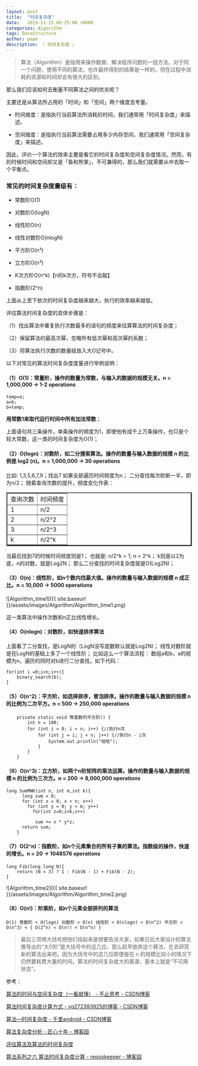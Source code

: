 ```yaml
---
layout: post
title:  "时间复杂度"
date:   2019-11-15 09:25:00 +0800
categories: Algorithm
tags: DataStructure
author: pepe
description: 『 时间复杂度 』
---
```


> 算法（Algorithm）是指用来操作数据、解决程序问题的一组方法。对于同一个问题，使用不同的算法，也许最终得到的结果是一样的，但在过程中消耗的资源和时间却会有很大的区别。

那么我们应该如何去衡量不同算法之间的优劣呢？

主要还是从算法所占用的「时间」和「空间」两个维度去考量。

* 时间维度：是指执行当前算法所消耗的时间，我们通常用「时间复杂度」来描述。

* 空间维度：是指执行当前算法需要占用多少内存空间，我们通常用「空间复杂度」来描述。

因此，评价一个算法的效率主要是看它的时间复杂度和空间复杂度情况。然而，有的时候时间和空间却又是「鱼和熊掌」，不可兼得的，那么我们就需要从中去取一个平衡点。


### **常见的时间复杂度量级有：**

* 常数阶O(1)

* 对数阶O(logN)

* 线性阶O(n)

* 线性对数阶O(nlogN)

* 平方阶O(n²)

* 立方阶O(n³)

* K次方阶O(n^k)【n的k次方，符号不会敲】

* 指数阶(2^n)

上面从上至下依次的时间复杂度越来越大，执行的效率越来越低。

评估算法时间复杂度的具体步骤是：

（1）找出算法中重复执行次数最多的语句的频度来估算算法的时间复杂度；

（2）保留算法的最高次幂，忽略所有低次幂和高次幂的系数；

（3）将算法执行次数的数量级放入大Ο记号中。

以下对常见的算法时间复杂度度量进行举例说明：

#### **（1）O(1)：常量阶，操作的数量为常数，与输入的数据的规模无关。n = 1,000,000 -> 1-2 operations**

```
temp=a;
a=b;
b=temp;
```

**用常数1来取代运行时间中所有加法常数**；

上面语句共三条操作，单条操作的频度为1，即使他有成千上万条操作，也只是个较大常数，这一类的时间复杂度为O(1)；

#### **（2）O(logn)：对数阶，如二分搜索算法。操作的数量与输入数据的规模 n 的比例是 log2 (n)。n = 1,000,000 -> 30 operations**

比如: 1,3,5,6,7,9；找出7
如果全部遍历时间频度为n；
二分查找每次砍断一半，即为n/2；
随着查询次数的提升，频度变化作表：

<table width="400" border="3" cellspacing="0" cellpadding="0">
    <tr>
        <td>查询次数</td>
        <td>时间频度</td>
    </tr>
    <tr>
        <td>1</td>
        <td>n/2</td>
    </tr>
    <tr>
        <td>2</td>
        <td>n/2^2</td>
    </tr>
    <tr>
        <td>3</td>
        <td>n/2^3</td>
    </tr>  
	<tr>
        <td>k</td>
        <td>n/2^k</td>
    </tr> 	
</table>

当最后找到7的时候时间频度则是1；
也就是:
n/2^k = 1;
n = 2^k；
k则是以2为底，n的对数，就是Log2N；
那么二分查找的时间复杂度就是O(Log2N)；
 
#### **（3）O(n)：线性阶，如n个数内找最大值。操作的数量与输入数据的规模 n 成正比。n = 10,000 -> 5000 operations**

![Algorithm_time1]({{ site.baseurl }}/assets/images/Algorithm/Algorithm_time1.png)

这一类算法中操作次数和n正比线性增长。

#### **（4）O(nlogn)：对数阶，如快速排序算法**

上面看了二分查找，是LogN的（LogN没写底数默认就是Log2N)；
线性对数阶就是在LogN的基础上多了一个线性阶；
比如这么一个算法流程：
数组a和b，a的规模为n，遍历的同时对b进行二分查找，如下代码：

```
for(int i =0;i<n;i++){
    binary_search(b);
}
```

#### **（5）O(n^2)：平方阶，如选择排序，冒泡排序。操作的数量与输入数据的规模 n 的比例为二次平方。n = 500 -> 250,000 operations**

```
    private static void 等差数列平方阶() {
        int n = 100;
        for (int i = 0; i < n; i++) {//执行n次
            for (int j = i; j < n; j++) {//执行n - i次
                System.out.println("哈哈");
            }
        }
    }
```

#### **（6）O(n^3)：立方阶，如两个n阶矩阵的乘法运算。操作的数量与输入数据的规模 n 的比例为三次方。n = 200 -> 8,000,000 operations**

```
long SumMNK(int n, int m,int k){
      long sum = 0;
      for (int x = 0; x < n; x++)
        for (int y = 0; y < m; y++)
          for(int z=0;z<k;z++)

           sum += x * y*z;
      return sum;
    }
```

#### **（7）O(2^n)：指数阶，如n个元素集合的所有子集的算法。指数级的操作，快速的增长。n = 20 -> 1048576 operations**

```
long Fib(long long N){
	return (N < 3) ? 1 : Fib(N - 1) + Fib(N - 2);
}
```

![Algorithm_time2]({{ site.baseurl }}/assets/images/Algorithm/Algorithm_time2.png)

#### **（8）O(n!)：阶乘阶，如n个元素全部排列的算法**



```
O(1) 常数阶 < O(logn) 对数阶 < O(n) 线性阶 < O(nlogn) < O(n^2) 平方阶 < O(n^3) < { O(2^n) < O(n!) < O(n^n) }
```

> 最后三项用大括号把他们括起来是想要告诉大家，如果日后大家设计的算法推导出的“大O阶”是大括号中的这几位，那么趁早放弃这个算法，在去研究新的算法出来吧。因为大括号中的这几位即便是在 n 的规模比较小的情况下仍然要耗费大量的时间，算法的时间复杂度大的离谱，基本上就是“不可用状态”。






参考：

[算法的时间与空间复杂度（一看就懂） - 不止思考 - CSDN博客](https://blog.csdn.net/jsjwk/article/details/84315770)

[算法时间复杂度计算方式 - yq272393925的博客 - CSDN博客](https://blog.csdn.net/yq272393925/article/details/89146451)

[算法—时间复杂度 - 千里android - CSDN博客](https://blog.csdn.net/user11223344abc/article/details/81485842)

[算法复杂度分析 - 匠心十年 - 博客园](https://www.cnblogs.com/gaochundong/p/complexity_of_algorithms.html)

[评估算法及算法的时间复杂度](https://baijiahao.baidu.com/s?id=1609024533531824968&wfr=spider&for=pc)

[算法系列之六 算法时间复杂度计算 - reposkeeper - 博客园](https://www.cnblogs.com/reposkeeper-wx/p/suan-fa-xi-lie-zhi-liu-suan-fa-shi-jian-fu-za-du-j.html)

















